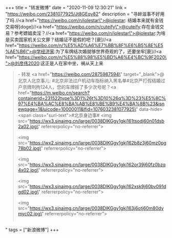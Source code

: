 +++
title = "转发微博"
date = "2020-11-09 12:30:21"
link = "https://weibo.com/2381077925/Jt8GEqy82"
description = "寻衅滋事不好用了吗 //<a href=\"https://weibo.com/n/jolestar\">@jolestar</a>: 结婚本来就有金钱交易呀[doge]//<a href=\"https://weibo.com/n/cuteify\">@cuteify</a>:存在金钱交易？参考嫖娼卖淫？//<a href=\"https://weibo.com/n/jolestar\">@jolestar</a>:为啥是买卖国家机关公文罪？结婚证不是假的吧？[衰]//<a href=\"https://weibo.com/n/%E5%AD%A6%E7%BB%8F%E6%B5%8E%E5%AE%B6\">@学经济家</a>:为了车牌结次婚就够世界奇观的了，还要坐牢[衰]//<a href=\"https://weibo.com/n/%E5%88%98%E5%BD%A6%E4%BC%9F2020\">@刘彦伟2020</a>:这正是人在家中坐，祸从天上来<br><blockquote> - 转发 <a href=\"https://weibo.com/2875987594\" target=\"_blank\">@北京人北京事儿</a>: #北京非法过户机动车指标纳入黑名单#北京严打假结婚过户京牌刑拘124人，您的车牌摇了多少次号呢？<a href=\"https://m.weibo.cn/search?containerid=231522type%3D1%26t%3D10%26q%3D%23%E5%8C%97%E4%BA%AC%E8%BA%AB%E8%BE%B9%E4%BA%8B%23&isnewpage=1&luicode=10000011&lfid=1076032381077925\" data-hide><span class=\"surl-text\">#北京身边事#</span></a> <img src=\"https://wx3.sinaimg.cn/large/0038DlKGgy1gkj161tsodj60n01dsb2a02.jpg\" referrerpolicy=\"no-referrer\"><br><br><img src=\"https://wx2.sinaimg.cn/large/0038DlKGgy1gkj162b8z3j60mz0pg78b02.jpg\" referrerpolicy=\"no-referrer\"><br><br><img src=\"https://wx3.sinaimg.cn/large/0038DlKGgy1gkj162or39j60fz0bzq4x02.jpg\" referrerpolicy=\"no-referrer\"><br><br><img src=\"https://wx3.sinaimg.cn/large/0038DlKGgy1gkj162xsk9j60bv091dgd02.jpg\" referrerpolicy=\"no-referrer\"><br><br><img src=\"https://wx3.sinaimg.cn/large/0038DlKGgy1gkj163j6otj60m80dymyc02.jpg\" referrerpolicy=\"no-referrer\"><br><br></blockquote>"
tags = ["新浪微博"]
+++
